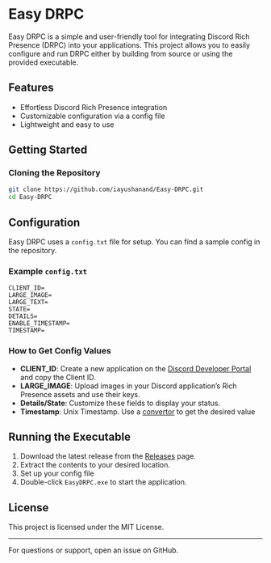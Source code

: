 # Easy DRPC

Easy DRPC is a simple and user-friendly tool for integrating Discord Rich Presence (DRPC) into your applications. This project allows you to easily configure and run DRPC either by building from source or using the provided executable.

## Features

- Effortless Discord Rich Presence integration
- Customizable configuration via a config file
- Lightweight and easy to use

## Getting Started

### Cloning the Repository

```bash
git clone https://github.com/iayushanand/Easy-DRPC.git
cd Easy-DRPC
```

## Configuration

Easy DRPC uses a `config.txt` file for setup. You can find a sample config in the repository.

### Example `config.txt`

```
CLIENT_ID=
LARGE_IMAGE=
LARGE_TEXT=
STATE=
DETAILS=
ENABLE_TIMESTAMP=
TIMESTAMP=
```

### How to Get Config Values

- **CLIENT_ID**: Create a new application on the [Discord Developer Portal](https://discord.com/developers/applications) and copy the Client ID.
- **LARGE_IMAGE**: Upload images in your Discord application’s Rich Presence assets and use their keys.
- **Details/State**: Customize these fields to display your status.
- **Timestamp**: Unix Timestamp. Use a [convertor](https://www.epochconverter.com/) to get the desired value


## Running the Executable

1. Download the latest release from the [Releases](https://github.com/iayushanand/Easy-DRPC/releases) page.
2. Extract the contents to your desired location.
3. Set up your config file
4. Double-click `EasyDRPC.exe` to start the application.

## License

This project is licensed under the MIT License.

---

For questions or support, open an issue on GitHub.
